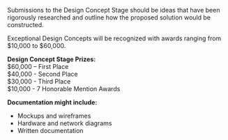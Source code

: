 Submissions to the Design Concept Stage should be ideas that have been rigorously researched and outline how the proposed solution would be constructed.

Exceptional Design Concepts will be recognized with awards ranging from $10,000 to $60,000.

**Design Concept Stage Prizes:**  
$60,000 – First Place  
$40,000 - Second Place  
$30,000 - Third Place  
$10,000 - 7 Honorable Mention Awards  

**Documentation might include:**  
+ Mockups and wireframes  
+ Hardware and network diagrams  
+ Written documentation  
